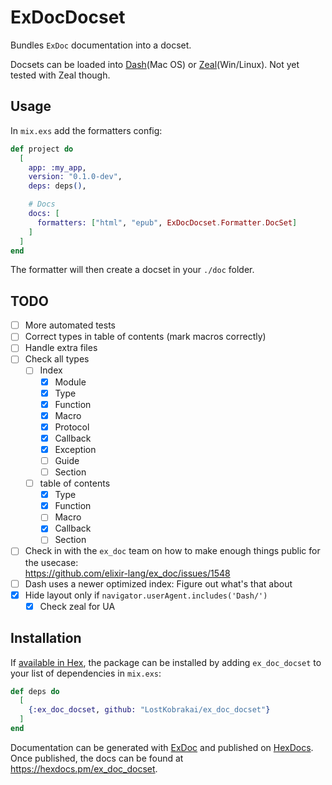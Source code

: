 # ExDocDocset

Bundles `ExDoc` documentation into a docset.

Docsets can be loaded into [Dash](https://kapeli.com/dash)(Mac OS) or
[Zeal](https://zealdocs.org/)(Win/Linux). Not yet tested with Zeal though.

## Usage

In `mix.exs` add the formatters config:

```elixir
def project do
  [
    app: :my_app,
    version: "0.1.0-dev",
    deps: deps(),

    # Docs
    docs: [
      formatters: ["html", "epub", ExDocDocset.Formatter.DocSet]
    ]
  ]
end
```

The formatter will then create a docset in your `./doc` folder.

## TODO 

- [ ] More automated tests
- [ ] Correct types in table of contents (mark macros correctly)
- [ ] Handle extra files
- [ ] Check all types
  - [ ] Index
    - [x] Module
    - [x] Type
    - [x] Function
    - [x] Macro
    - [x] Protocol
    - [x] Callback
    - [x] Exception
    - [ ] Guide
    - [ ] Section
  - [ ] table of contents
    - [x] Type
    - [x] Function
    - [ ] Macro
    - [x] Callback
    - [ ] Section
- [ ] Check in with the `ex_doc` team on how to make enough things public for the usecase:  
https://github.com/elixir-lang/ex_doc/issues/1548
- [ ] Dash uses a newer optimized index: Figure out what's that about
- [x] Hide layout only if `navigator.userAgent.includes('Dash/')`
  - [x] Check zeal for UA

## Installation

If [available in Hex](https://hex.pm/docs/publish), the package can be installed
by adding `ex_doc_docset` to your list of dependencies in `mix.exs`:

```elixir
def deps do
  [
    {:ex_doc_docset, github: "LostKobrakai/ex_doc_docset"}
  ]
end
```

Documentation can be generated with [ExDoc](https://github.com/elixir-lang/ex_doc)
and published on [HexDocs](https://hexdocs.pm). Once published, the docs can
be found at <https://hexdocs.pm/ex_doc_docset>.

